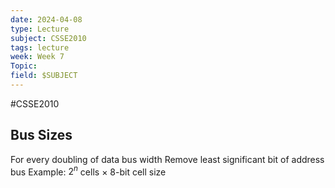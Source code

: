 ```yaml
---
date: 2024-04-08
type: Lecture
subject: CSSE2010
tags: lecture
week: Week 7
Topic: 
field: $SUBJECT
---
```


#CSSE2010 

## Bus Sizes

For every doubling of data bus width
	Remove least significant bit of address bus
Example: $2^n$ cells $\times$ 8-bit cell size

